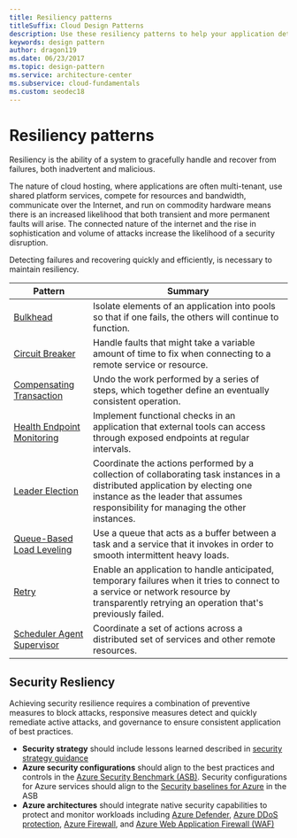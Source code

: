 ```yaml
---
title: Resiliency patterns
titleSuffix: Cloud Design Patterns
description: Use these resiliency patterns to help your application detect failures and recover, which is important to maintain resiliency for cloud hosted applications.
keywords: design pattern
author: dragon119
ms.date: 06/23/2017
ms.topic: design-pattern
ms.service: architecture-center
ms.subservice: cloud-fundamentals
ms.custom: seodec18
---
```


# Resiliency patterns

Resiliency is the ability of a system to gracefully handle and recover from failures, both inadvertent and malicious.

The nature of cloud hosting, where applications are often multi-tenant, use shared platform services, compete for resources and bandwidth, communicate over the Internet, and run on commodity hardware means there is an increased likelihood that both transient and more permanent faults will arise. The connected nature of the internet and the rise in sophistication and volume of attacks increase the likelihood of a security disruption.

Detecting failures and recovering quickly and efficiently, is necessary to maintain resiliency.

|                            Pattern                             |                                                                                                      Summary                                                                                                       |
|----------------------------------------------------------------|--------------------------------------------------------------------------------------------------------------------------------------------------------------------------------------------------------------------|
|                   [Bulkhead](../bulkhead.md)                   |                                                     Isolate elements of an application into pools so that if one fails, the others will continue to function.                                                      |
|            [Circuit Breaker](../circuit-breaker.md)            |                                                  Handle faults that might take a variable amount of time to fix when connecting to a remote service or resource.                                                   |
|   [Compensating Transaction](../compensating-transaction.md)   |                                                      Undo the work performed by a series of steps, which together define an eventually consistent operation.                                                       |
| [Health Endpoint Monitoring](../health-endpoint-monitoring.md) |                                            Implement functional checks in an application that external tools can access through exposed endpoints at regular intervals.                                            |
|            [Leader Election](../leader-election.md)            | Coordinate the actions performed by a collection of collaborating task instances in a distributed application by electing one instance as the leader that assumes responsibility for managing the other instances. |
|  [Queue-Based Load Leveling](../queue-based-load-leveling.md)  |                                            Use a queue that acts as a buffer between a task and a service that it invokes in order to smooth intermittent heavy loads.                                             |
|                      [Retry](../retry.md)                      |             Enable an application to handle anticipated, temporary failures when it tries to connect to a service or network resource by transparently retrying an operation that's previously failed.             |
| [Scheduler Agent Supervisor](../scheduler-agent-supervisor.md) |                                                            Coordinate a set of actions across a distributed set of services and other remote resources.                                                            |

## Security Resliency

Achieving security resilience requires a combination of preventive measures to block attacks, responsive measures detect and quickly remediate active attacks, and governance to ensure consistent application of best practices.

- **Security strategy** should include lessons learned described in [security strategy guidance](https://aka.ms/securitystrategy)
- **Azure security configurations** should align to the best practices and controls in the [Azure Security Benchmark (ASB)](https://aka.ms/benchmarkdocs). Security configurations for Azure services should align to the [Security baselines for Azure](https://docs.microsoft.com/en-us/azure/security/benchmarks/security-baselines-overview) in the ASB
- **Azure architectures** should integrate native security capabilities to protect and monitor workloads including [Azure Defender](https://docs.microsoft.com/en-us/azure/security-center/azure-defender), [Azure DDoS protection](https://docs.microsoft.com/en-us/azure/virtual-network/ddos-protection-overview), [Azure Firewall](https://docs.microsoft.com/en-us/azure/firewall/), and [Azure Web Application Firewall (WAF)](https://docs.microsoft.com/en-us/azure/web-application-firewall/)
